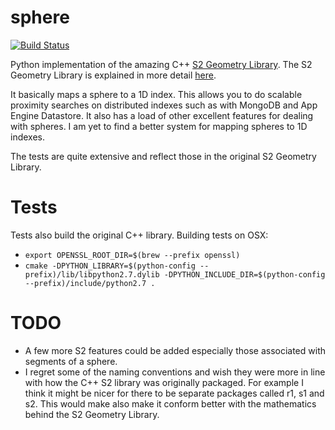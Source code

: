 sphere
======

[![Build Status](https://travis-ci.org/sidewalklabs/sphere.svg?branch=modularize)](https://travis-ci.org/sidewalklabs/sphere)

Python implementation of the amazing C++ [S2 Geometry Library](https://code.google.com/p/s2-geometry-library/). The S2 Geometry Library is explained in more detail [here](https://docs.google.com/presentation/d/1Hl4KapfAENAOf4gv-pSngKwvS_jwNVHRPZTTDzXXn6Q/view).

It basically maps a sphere to a 1D index. This allows you to do scalable proximity searches on distributed indexes such as with MongoDB and App Engine Datastore. It also has a load of other excellent features for dealing with spheres. I am yet to find a better system for mapping spheres to 1D indexes.

The tests are quite extensive and reflect those in the original S2 Geometry Library.


Tests
=====

Tests also build the original C++ library. Building tests on OSX:
* `export OPENSSL_ROOT_DIR=$(brew --prefix openssl)`
* `cmake -DPYTHON_LIBRARY=$(python-config --prefix)/lib/libpython2.7.dylib -DPYTHON_INCLUDE_DIR=$(python-config --prefix)/include/python2.7 .`


TODO
====

* A few more S2 features could be added especially those associated with segments of a sphere.
* I regret some of the naming conventions and wish they were more in line with how the C++ S2 library was originally packaged. For example I think it might be nicer for there to be separate packages called r1, s1 and s2. This would make also make it conform better with the mathematics behind the S2 Geometry Library.

